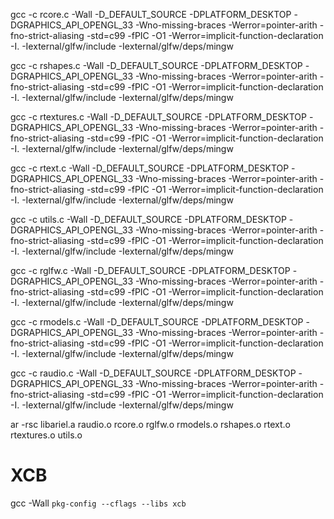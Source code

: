 gcc -c rcore.c -Wall -D_DEFAULT_SOURCE -DPLATFORM_DESKTOP -DGRAPHICS_API_OPENGL_33 -Wno-missing-braces -Werror=pointer-arith -fno-strict-aliasing  -std=c99 -fPIC -O1 -Werror=implicit-function-declaration -I. -Iexternal/glfw/include -Iexternal/glfw/deps/mingw

gcc -c rshapes.c -Wall -D_DEFAULT_SOURCE -DPLATFORM_DESKTOP -DGRAPHICS_API_OPENGL_33 -Wno-missing-braces -Werror=pointer-arith -fno-strict-aliasing  -std=c99 -fPIC -O1 -Werror=implicit-function-declaration -I. -Iexternal/glfw/include -Iexternal/glfw/deps/mingw

gcc -c rtextures.c -Wall -D_DEFAULT_SOURCE -DPLATFORM_DESKTOP -DGRAPHICS_API_OPENGL_33 -Wno-missing-braces -Werror=pointer-arith -fno-strict-aliasing  -std=c99 -fPIC -O1 -Werror=implicit-function-declaration -I. -Iexternal/glfw/include -Iexternal/glfw/deps/mingw

gcc -c rtext.c -Wall -D_DEFAULT_SOURCE -DPLATFORM_DESKTOP -DGRAPHICS_API_OPENGL_33 -Wno-missing-braces -Werror=pointer-arith -fno-strict-aliasing  -std=c99 -fPIC -O1 -Werror=implicit-function-declaration -I. -Iexternal/glfw/include -Iexternal/glfw/deps/mingw

gcc -c utils.c -Wall -D_DEFAULT_SOURCE -DPLATFORM_DESKTOP -DGRAPHICS_API_OPENGL_33 -Wno-missing-braces -Werror=pointer-arith -fno-strict-aliasing  -std=c99 -fPIC -O1 -Werror=implicit-function-declaration -I. -Iexternal/glfw/include -Iexternal/glfw/deps/mingw

gcc  -c rglfw.c -Wall -D_DEFAULT_SOURCE -DPLATFORM_DESKTOP -DGRAPHICS_API_OPENGL_33 -Wno-missing-braces -Werror=pointer-arith -fno-strict-aliasing  -std=c99 -fPIC -O1 -Werror=implicit-function-declaration -I. -Iexternal/glfw/include -Iexternal/glfw/deps/mingw

gcc -c rmodels.c -Wall -D_DEFAULT_SOURCE -DPLATFORM_DESKTOP -DGRAPHICS_API_OPENGL_33 -Wno-missing-braces -Werror=pointer-arith -fno-strict-aliasing  -std=c99 -fPIC -O1 -Werror=implicit-function-declaration -I. -Iexternal/glfw/include -Iexternal/glfw/deps/mingw

gcc -c raudio.c -Wall -D_DEFAULT_SOURCE -DPLATFORM_DESKTOP -DGRAPHICS_API_OPENGL_33 -Wno-missing-braces -Werror=pointer-arith -fno-strict-aliasing  -std=c99 -fPIC -O1 -Werror=implicit-function-declaration -I. -Iexternal/glfw/include -Iexternal/glfw/deps/mingw

ar -rsc libariel.a raudio.o rcore.o rglfw.o rmodels.o rshapes.o rtext.o rtextures.o utils.o


# XCB
gcc -Wall `pkg-config --cflags --libs xcb`